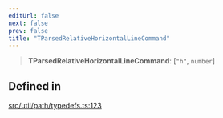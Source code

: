```yaml
---
editUrl: false
next: false
prev: false
title: "TParsedRelativeHorizontalLineCommand"
---
```


> **TParsedRelativeHorizontalLineCommand**: [`"h"`, `number`]

## Defined in

[src/util/path/typedefs.ts:123](https://github.com/fabricjs/fabric.js/blob/v6.0.0-rc4/src/util/path/typedefs.ts#L123)
